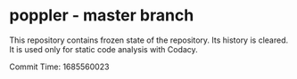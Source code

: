 # poppler - master branch

This repository contains frozen state of the repository.
Its history is cleared. It is used only for static code
analysis with Codacy.

Commit Time: 1685560023